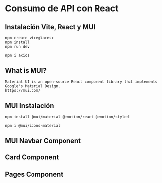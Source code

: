 # Consumo de API con React
## Instalación Vite, React y MUI
```
npm create vite@latest
npm install
npm run dev
```
```
npm i axios
```
## What is MUI?
```
Material UI is an open-source React component library that implements Google's Material Design.
https://mui.com/
```
## MUI Instalación
```
npm install @mui/material @emotion/react @emotion/styled
```
```
npm i @mui/icons-material
```
## MUI Navbar Component
## Card Component
## Pages Component

